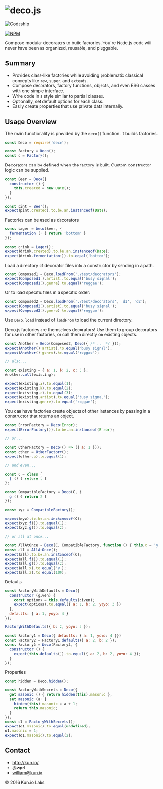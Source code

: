 # ![deco.js](https://raw.githubusercontent.com/wprl/deco/master/deco.jpeg "deco.js")

![Codeship](https://codeship.com/projects/9440eb40-357b-0134-488a-06ccef9b395f/status?branch=v2)

[![NPM](https://nodei.co/npm/deco.png?downloads=true&downloadRank=true&stars=true)](https://nodei.co/npm/deco/)


Compose modular decorators to build factories.  You're Node.js code will never have been as organized, reusable, and pluggable.

## Summary

-   Provides class-like factories while avoiding problematic classical concepts like `new`, `super`, and `extends`.
-   Compose decorators, factory functions, objects, and even ES6 classes with one simple interface.
-   Write code in a style similar to partial classes.
-   Optionally, set default options for each class.
-   Easily create properties that use private data internally.

## Usage Overview

The main functionality is provided by the `deco()` function.  It builds factories.

```javascript
const Deco = require('deco');

const Factory = Deco();
const o = Factory();
```

Decorators can be defined when the factory is built.  Custom constructor logic can be supplied.

```javascript
const Beer = Deco({
  constructor () {
    this.created = new Date();
  }
});

const pint = Beer();
expect(pint.created).to.be.an.instanceof(Date);
```

Factories can be used as decorators

```javascript
const Lager = Deco(Beer, {
  fermentation () { return 'bottom' }
});

const drink = Lager();
expect(drink.created).to.be.an.instanceof(Date);
expect(drink.fermentation()).to.equal('bottom');
```

Load a directory of decorator files into a constructor by sending in a path.

```javascript
const Composed1 = Deco.loadFrom('./test/decorators');
expect(Composed1().artist).to.equal('busy signal');
expect(Composed1().genre).to.equal('reggae');
```

Or to load specific files in a specific order:

```javascript
const Composed2 = Deco.loadFrom('./test/decorators', 'd1', 'd2');
expect(Composed2().artist).to.equal('busy signal');
expect(Composed2().genre).to.equal('reggae');
```

Use `Deco.load` instead of `loadFrom` to load the current directory.

Deco.js factories are themselves decorators!  Use them to group decorators for use in other factories, or call them directly on existing objects.

```javascript
const Another = Deco(Composed2, Deco({ /* ... */ }));
expect(Another().artist).to.equal('busy signal');
expect(Another().genre).to.equal('reggae');

// also...

const existing = { a: 1, b: 2, c: 3 };
Another.call(existing);

expect(existing.a).to.equal(1);
expect(existing.b).to.equal(2);
expect(existing.c).to.equal(3);
expect(existing.artist).to.equal('busy signal');
expect(existing.genre).to.equal('reggae');
```

You can have factories create objects of other instances by passing in a constructor that returns an object.

```javascript
const ErrorFactory = Deco(Error);
expect(ErrorFactory()).to.be.an.instanceof(Error);

// or...

const OtherFactory = Deco(() => ({ a: 1 }));
const other = OtherFactory();
expect(other.a).to.equal(1);

// and even...

const C = class {
  ƒ () { return 1 }
};

const CompatibleFactory = Deco(C, {
  g () { return 2 }
});

const xyz = CompatibleFactory();

expect(xyz).to.be.an.instanceof(C);
expect(xyz.ƒ()).to.equal(1);
expect(xyz.g()).to.equal(2);

// or all at once...

const AllAtOnce = Deco(C, CompatibleFactory, function () { this.x = 'y' }, { z: 100 });
const all = AllAtOnce();
expect(all).to.be.an.instanceof(C);
expect(all.ƒ()).to.equal(1);
expect(all.g()).to.equal(2);
expect(all.x).to.equal('y');
expect(all.z).to.equal(100);
```

Defaults

```javascript
const FactoryWithDefaults = Deco({
  constructor (given) {
    const options = this.defaults(given);
    expect(options).to.equal({ a: 1, b: 2, yoyo: 3 });
  },
  defaults: { a: 1, yoyo: 4 }
});

FactoryWithDefaults({ b: 2, yoyo: 3 });

const Factory1 = Deco({ defaults: { a: 1, yoyo: 4 }});
const Factory2 = Factory1.defaults({ a: 2, b: 2 });
const Factory3 = Deco(Factory2, {
  constructor () {
    expect(this.defaults()).to.equal({ a: 2, b: 2, yoyo: 4 });
  }
});

```

Properties

```javascript
const hidden = Deco.hidden();

const FactoryWithSecrets = Deco({
  get masonic () { return hidden(this).masonic },
  set masonic (a) {
    hidden(this).masonic = a + 1;
    return this.masonic;
  }
});
const o1 = FactoryWithSecrets();
expect(o1.masonic).to.equal(undefined);
o1.masonic = 1;
expect(o1.masonic).to.equal(2);
```



## Contact

-   <http://kun.io/>
-   @wprl
-   william@kun.io

© 2016 Kun.io Labs
